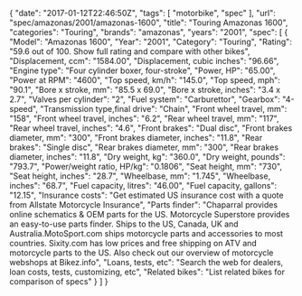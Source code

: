 {
    "date": "2017-01-12T22:46:50Z",
    "tags": [
        "motorbike",
        "spec"
    ],
    "url": "spec\/amazonas\/2001\/amazonas-1600",
    "title": "Touring Amazonas 1600",
    "categories": "Touring",
    "brands": "amazonas",
    "years": "2001",
    "spec": [
        {
            "Model": "Amazonas 1600",
            "Year": "2001",
            "Category": "Touring",
            "Rating": "59.6 out of 100. Show full rating and compare with other bikes",
            "Displacement, ccm": "1584.00",
            "Displacement, cubic inches": "96.66",
            "Engine type": "Four cylinder boxer, four-stroke",
            "Power, HP": "65.00",
            "Power at RPM": "4600",
            "Top speed, km\/h": "145.0",
            "Top speed, mph": "90.1",
            "Bore x stroke, mm": "85.5 x 69.0",
            "Bore x stroke, inches": "3.4 x 2.7",
            "Valves per cylinder": "2",
            "Fuel system": "Carburettor",
            "Gearbox": "4-speed",
            "Transmission type,final drive": "Chain",
            "Front wheel travel, mm": "158",
            "Front wheel travel, inches": "6.2",
            "Rear wheel travel, mm": "117",
            "Rear wheel travel, inches": "4.6",
            "Front brakes": "Dual disc",
            "Front brakes diameter, mm": "300",
            "Front brakes diameter, inches": "11.8",
            "Rear brakes": "Single disc",
            "Rear brakes diameter, mm": "300",
            "Rear brakes diameter, inches": "11.8",
            "Dry weight, kg": "360.0",
            "Dry weight, pounds": "793.7",
            "Power\/weight ratio, HP\/kg": "0.1806",
            "Seat height, mm": "730",
            "Seat height, inches": "28.7",
            "Wheelbase, mm": "1.745",
            "Wheelbase, inches": "68.7",
            "Fuel capacity, litres": "46.00",
            "Fuel capacity, gallons": "12.15",
            "Insurance costs": "Get estimated US insurance cost with a quote from Allstate Motorcycle Insurance",
            "Parts finder": "Chaparral provides online schematics & OEM parts for the US.   Motorcycle Superstore provides an easy-to-use parts finder. Ships to the US, Canada, UK and Australia.MotoSport.com ships motorcycle parts and accessories to most countries.    Sixity.com has low prices and free shipping on ATV and motorcycle parts to the US. Also check out our overview of motorcycle webshops at Bikez.info",
            "Loans, tests, etc": "Search the web for dealers, loan costs, tests, customizing, etc",
            "Related bikes": "List related bikes for comparison of specs"
        }
    ]
}